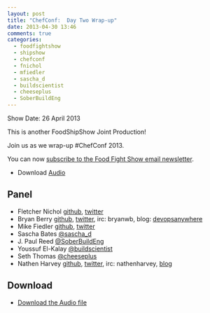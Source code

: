 ```yaml
---
layout: post
title: "ChefConf:  Day Two Wrap-up"
date: 2013-04-30 13:46
comments: true
categories: 
  - foodfightshow
  - shipshow
  - chefconf
  - fnichol
  - mfiedler
  - sascha_d
  - buildscientist
  - cheeseplus
  - SoberBuildEng
---
```

Show Date:  26 April 2013

This is another FoodShipShow Joint Production!

Join us as we wrap-up #ChefConf 2013.

You can now [subscribe to the Food Fight Show email newsletter](http://bit.ly/ffsmail).

* Download [Audio](http://traffic.libsyn.com/foodfight/ChefConf-2013-Wrap-Up.mp3)

Panel<a name="panel"></a>
-----

* Fletcher Nichol [github](http://github.com/fnichol), [twitter](https://twitter.com/fnichol)
* Bryan Berry [github](http://github.com/bryanwb), [twitter](http://twitter.com/bryanwb), irc: bryanwb, blog: [devopsanywhere](http://devopsanywhere.blogspot.com)
* Mike Fiedler [github](http://github.com/miketheman), [twitter](http://twitter.com/mikefiedler)
* Sascha Bates [@sascha_d](http://twitter.com/sascha_d)
* J. Paul Reed [@SoberBuildEng](http://twitter.com/SoberBuildEng)
* Youssuf El-Kalay [@buildscientist](http://twitter.com/buildscientist)
* Seth Thomas [@cheeseplus](http://twitter.com/cheeseplus)
* Nathen Harvey [github](http://github.com/nathenharvey), [twitter](http://twitter.com/nathenharvey), irc: nathenharvey, [blog](http://nathenharvey.com)

Download
--------

* [Download the Audio file](http://traffic.libsyn.com/foodfight/ChefConf-2013-Wrap-Up.mp3)
 
